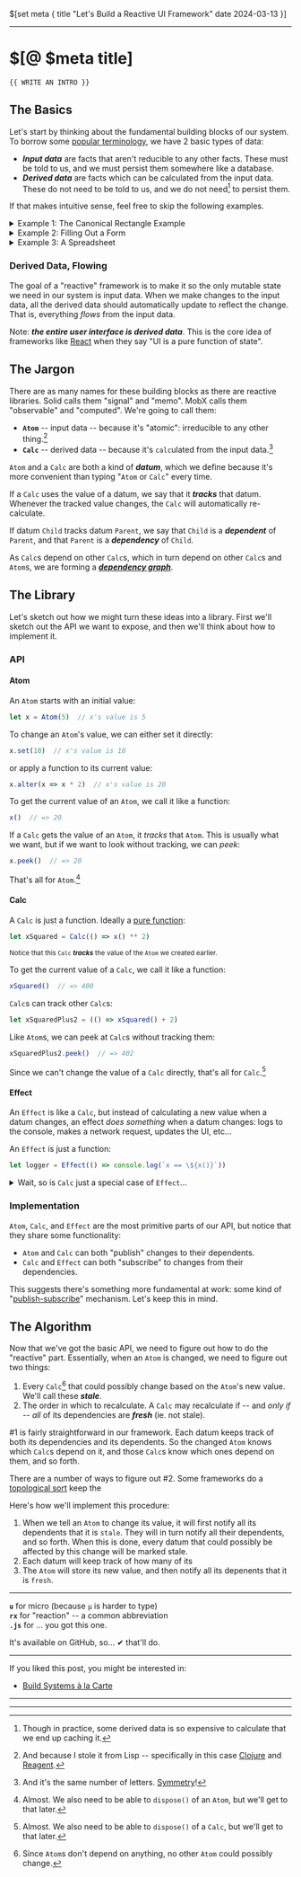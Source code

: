 $[set meta {
  title   "Let's Build a Reactive UI Framework"
  date    2024-03-13
}]

-----

# $[@ $meta title]

```
{{ WRITE AN INTRO }}
```

## The Basics

Let's start by thinking about the fundamental building blocks of our
system. To borrow some [popular terminology][tarpit], we have 2 basic
types of data:

- __*Input data*__ are facts that aren't reducible to any other
  facts. These must be told to us, and we must persist them somewhere
  like a database.
- __*Derived data*__ are facts which can be calculated from the input
  data. These do not need to be told to us, and we do not
  need[^real-world-caching] to persist them.

If that makes intuitive sense, feel free to skip the following examples.

<details>
<summary>Example 1: The Canonical Rectangle Example</summary>
<p>
Pretend we are making an app which displays some facts about a
rectangle. Namely, the <code>width</code>, <code>height</code>,
<code>area</code>, and <code>diagonal</code> of the rectangle.
</p>
<p>
The rectangle's <code>width</code> and <code>height</code> are <em>input
data</em>, because the only way we can know these facts is to be told
them. On the other hand, the <code>area</code> and <code>diagonal</code>
are <em>derived data</em>, because they can be calculated from
the <code>width</code> and <code>height</code>.
</p>
</details>

<details>
<summary>Example 2: Filling Out a Form</summary>
<p>
Think of filling out a typical web form. There are some form fields,
which may be valid or invalid. If they are valid, <tt>Submit</tt> button
is enabled. If they are invalid, the <tt>Submit</tt> button is disabled,
and an error message is displayed.
</p>
<p>
The form fields are the <em>input data</em>. Whether they are valid or
invalid is <em>derived data</em>. Additionally, the state of the
<tt>Submit</tt> button and whether the error message is displayed are
also <em>derived data</em>.
</p>
</details>

<details>
<summary>Example 3: A Spreadsheet</summary>
<p>
The most direct & visceral example is a spreadsheet. Some cells are just
numbers (<em>input data</em>), and some are equations which reference
other cells (<em>derived data</em>). When one of the input cells is
updated, all the cells that are derived from that cell update
automatically.
</p>
<p>
Reactive framework people want all UIs to work like
spreadsheets. 
</p>
</details>

### Derived Data, Flowing

The goal of a "reactive" framework is to make it so the only mutable
state we need in our system is input data. When we make changes to the
input data, all the derived data should automatically update to reflect
the change. That is, everything *flows* from the input data.

Note: <b class=semibold>*the entire user interface is derived
data*</b>. This is the core idea of frameworks like [React][reactjs]
when they say "UI is a pure function of state".

## The Jargon

There are as many names for these building blocks as there are reactive
libraries. Solid calls them "signal" and "memo". MobX calls them
"observable" and "computed". We're going to call them:

- **`Atom`** -- input data -- because it's "atomic": irreducible to
  any other thing.[^lisp-atom]
- **`Calc`** -- derived data -- because it's `calc`ulated from the
  input data.[^symmetry]

`Atom` and a `Calc` are both a kind of __*datum*__, which we define
because it's more convenient than typing "`Atom` or `Calc`" every time.

If a `Calc` uses the value of a datum, we say that it __*tracks*__ that
datum. Whenever the tracked value changes, the `Calc` will automatically
re-calculate.

If datum `Child` tracks datum `Parent`, we say that `Child` is
a __*dependent*__ of `Parent`, and that `Parent` is
a __*dependency*__ of `Child`.

As `Calc`s depend on other `Calc`s, which in turn depend on other
`Calc`s and `Atom`s, we are forming a __*[dependency
graph](https://en.wikipedia.org/wiki/Dependency_graph)*__.


## The Library

Let's sketch out how we might turn these ideas into a library. First
we'll sketch out the API we want to expose, and then we'll think about
how to implement it.

### API

#### Atom

An `Atom` starts with an initial value:

```javascript
let x = Atom(5)  // x's value is 5
```

To change an `Atom`'s value, we can either set it directly:

```javascript
x.set(10)  // x's value is 10
```

or apply a function to its current value:

```javascript
x.alter(x => x * 2)  // x's value is 20
```

To get the current value of an `Atom`, we call it like a function:

```javascript
x()  // => 20
```

If a `Calc` gets the value of an `Atom`, it *tracks* that `Atom`. This
is usually what we want, but if we want to look without tracking, we can
*peek*:

```javascript
x.peek()  // => 20
```

That's all for `Atom`.[^atom-dispose]

#### Calc

A `Calc` is just a function. Ideally a [pure function][pure-function]:

```javascript
let xSquared = Calc(() => x() ** 2)
```

<sup>Notice that this `Calc` __*tracks*__ the value of the `Atom` we created
earlier.</sup>

To get the current value of a `Calc`, we call it like
a function:

```javascript
xSquared()  // => 400
```

`Calc`s can track other `Calc`s:

```javascript
let xSquaredPlus2 = (() => xSquared() + 2)
```

Like `Atom`s, we can peek at `Calc`s without tracking them:

```javascript
xSquaredPlus2.peek()  // => 402
```

Since we can't change the value of a `Calc` directly, that's all for
`Calc`.[^calc-dispose]

#### Effect

An `Effect` is like a `Calc`, but instead of calculating a new value
when a datum changes, an effect *does something* when a datum changes:
logs to the console, makes a network request, updates the UI, etc...

An `Effect` is just a function:

```javascript
let logger = Effect(() => console.log(`x == \${x()}`))
```

<details>
<summary>Wait, so is <code>Calc</code> just a special case of
<code>Effect</code>&hellip;</summary>
<p>
&hellip; whose action is to recompute & store its value.
Or is it the other way around? Maybe an <code>Effect</code> is just
a <code>Calc</code> whose value is always <code>undefined</code>.
</p>
<p>
Both are valid ways of looking at it, but in our implementation the
latter is actually true. And that comes with a benefit: we can easily
model serial processes via cascading <code>Effect</code>s.
</p>
</details>


### Implementation

`Atom`, `Calc`, and `Effect` are the most primitive parts of our API,
but notice that they share some functionality:

- `Atom` and `Calc` can both "publish" changes to their dependents.
- `Calc` and `Effect` can both "subscribe" to changes from their
  dependencies.

This suggests there's something more fundamental at work: some kind of
"[publish-subscribe](https://en.wikipedia.org/wiki/Publish–subscribe_pattern)"
mechanism. Let's keep this in mind.


## The Algorithm

Now that we've got the basic API, we need to figure out how to do the
"reactive" part. Essentially, when an `Atom` is changed, we need to
figure out two things:

1. Every `Calc`[^atoms-dont-have-inputs] that could possibly change
   based on the `Atom`'s new value. We'll call these __*stale*__.
2. The order in which to recalculate. A `Calc` may recalculate if -- and
   *only if* -- *all* of its dependencies are __*fresh*__ (ie. not
   stale).

#1 is fairly straightforward in our framework. Each datum keeps track
of both its dependencies and its dependents. So the changed `Atom` knows
which `Calc`s depend on it, and those `Calc`s know which ones depend on
them, and so forth.

There are a number of ways to figure out #2. Some frameworks do
a [topological sort][topo-sort] keep the 


Here's how we'll implement this procedure:

1. When we tell an `Atom` to change its value, it will first notify all
   its dependents that it is `stale`. They will in turn notify all their
   dependents, and so forth. When this is done, every datum that could
   possibly be affected by this change will be marked stale.
2. Each datum will keep track of how many of its 
2. The `Atom` will store its new value, and then notify all its
   depenents that it is `fresh`.

-----

**`u`** for micro (because `μ` is harder to type)<br>
**`rx`** for "reaction" -- a common abbreviation <br>
**`.js`** for
... you got this one.

It's available on GitHub, so... ✔ that'll do.

-----

If you liked this post, you might be interested in:

- [Build Systems à la Carte](https://www.microsoft.com/en-us/research/uploads/prod/2018/03/build-systems.pdf)

-----

[^real-world-caching]: Though in practice, some derived data is so
    expensive to calculate that we end up caching it.

[^lisp-atom]: And because I stole it from Lisp -- specifically in this
    case [Clojure](https://clojuredocs.org/clojure.core/atom) and
    [Reagent](http://reagent-project.github.io/docs/master/reagent.ratom.html#var-atom).

[^symmetry]: And it's the same number of
    letters. [Symmetry](https://store.doverpublications.com/products/9780486217765)!

[^atom-dispose]: Almost. We also need to be able to `dispose()` of an
    `Atom`, but we'll get to that later.

[^calc-dispose]: Almost. We also need to be able to `dispose()` of
    a `Calc`, but we'll get to that later.

[^effect-dispose]: Almost. We also need to be able to `dispose()` of an
    `Effect`, but we'll get to that later.

[^atoms-dont-have-inputs]: Since `Atom`s don't depend on anything, no
    other `Atom` could possibly change.

-----

[tarpit]: https://curtclifton.net/papers/MoseleyMarks06a.pdf
[reactjs]: https://react.dev
[pure-function]: https://en.wikipedia.org/wiki/Pure_function
[topo-sort]: https://en.wikipedia.org/wiki/Topological_sorting
